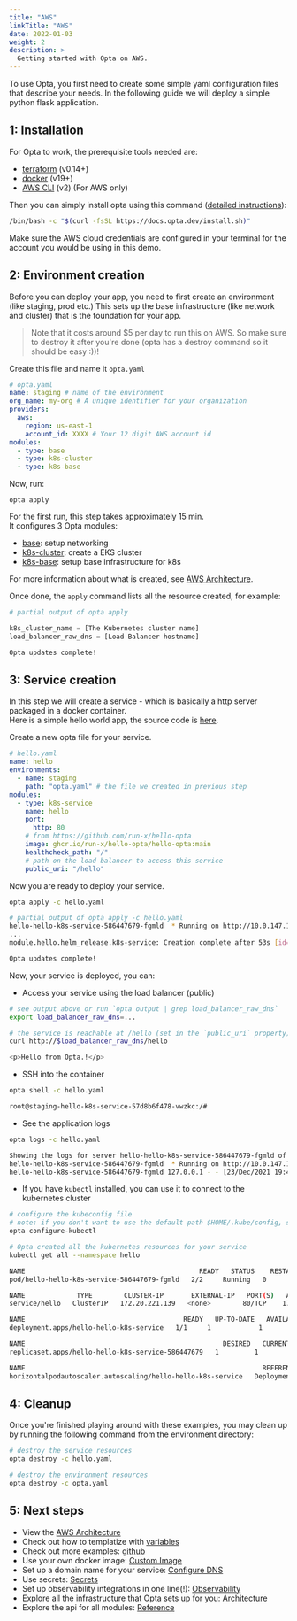 ```yaml
---
title: "AWS"
linkTitle: "AWS"
date: 2022-01-03
weight: 2
description: >
  Getting started with Opta on AWS.
---
```


To use Opta, you first need to create some simple yaml configuration files that describe your needs. In the following guide we will deploy a simple python flask application.

## 1: Installation

For Opta to work, the prerequisite tools needed are:
- [terraform](https://www.terraform.io/downloads.html) (v0.14+)
- [docker](https://docker.com/products/docker-desktop) (v19+)
- [AWS CLI](https://docs.aws.amazon.com/cli/latest/userguide/cli-chap-install.html) (v2) (For AWS only)

Then you can simply install opta using this command ([detailed instructions](/installation)):

```bash
/bin/bash -c "$(curl -fsSL https://docs.opta.dev/install.sh)"
```

Make sure the AWS cloud credentials are configured in your terminal for the account you would be using in this demo.

## 2: Environment creation

Before you can deploy your app, you need to first create an environment (like staging, prod etc.)
This sets up the base infrastructure (like network and cluster) that is the foundation for your app.

> Note that it costs around $5 per day to run this on AWS. So make sure to destroy it after you're done 
> (opta has a destroy command so it should be easy :))!

Create this file and name it `opta.yaml`

```yaml
# opta.yaml
name: staging # name of the environment
org_name: my-org # A unique identifier for your organization
providers:
  aws:
    region: us-east-1
    account_id: XXXX # Your 12 digit AWS account id
modules:
  - type: base
  - type: k8s-cluster
  - type: k8s-base
```

Now, run:
```shell
opta apply
```

For the first run, this step takes approximately 15 min.  
It configures 3 Opta modules:
- [base](/reference/aws/modules/aws-base/): setup networking
- [k8s-cluster](/reference/aws/modules/aws-eks/): create a EKS cluster
- [k8s-base](/reference/aws/modules/aws-k8s-base/): setup base infrastructure for k8s

For more information about what is created, see [AWS Architecture](/security/aws/).

Once done, the `apply` command lists all the resource created, for example:
```tf
# partial output of opta apply

k8s_cluster_name = [The Kubernetes cluster name]
load_balancer_raw_dns = [Load Balancer hostname]

Opta updates complete!
```

## 3: Service creation

In this step we will create a service - which is basically a http server packaged in a docker container.  
Here is a simple hello world app, the source code is [here](https://github.com/run-x/hello-opta).


Create a new opta file for your service.
```yaml
# hello.yaml
name: hello
environments:
  - name: staging
    path: "opta.yaml" # the file we created in previous step
modules:
  - type: k8s-service
    name: hello
    port:
      http: 80
    # from https://github.com/run-x/hello-opta
    image: ghcr.io/run-x/hello-opta/hello-opta:main
    healthcheck_path: "/"
    # path on the load balancer to access this service
    public_uri: "/hello"
```

Now you are ready to deploy your service.
```bash
opta apply -c hello.yaml
```

```bash
# partial output of opta apply -c hello.yaml
hello-hello-k8s-service-586447679-fgmld  * Running on http://10.0.147.114:80/
...
module.hello.helm_release.k8s-service: Creation complete after 53s [id=staging-hello]

Opta updates complete!
```

Now, your service is deployed, you can:

- Access your service using the load balancer (public)
```bash
# see output above or run `opta output | grep load_balancer_raw_dns`
export load_balancer_raw_dns=...

# the service is reachable at /hello (set in the `public_uri` property)
curl http://$load_balancer_raw_dns/hello

<p>Hello from Opta.!</p>
```

- SSH into the container
```bash
opta shell -c hello.yaml

root@staging-hello-k8s-service-57d8b6f478-vwzkc:/#
```
- See the application logs 
```bash
opta logs -c hello.yaml             

Showing the logs for server hello-hello-k8s-service-586447679-fgmld of your service
hello-hello-k8s-service-586447679-fgmld  * Running on http://10.0.147.114:80/
hello-hello-k8s-service-586447679-fgmld 127.0.0.1 - - [23/Dec/2021 19:42:18] "GET / HTTP/1.1" 200 -
```
- If you have `kubectl` installed, you can use it to connect to the kubernetes cluster
```bash
# configure the kubeconfig file
# note: if you don't want to use the default path $HOME/.kube/config, set the env var KUBECONFIG first
opta configure-kubectl

# Opta created all the kubernetes resources for your service
kubectl get all --namespace hello

NAME                                            READY   STATUS    RESTARTS   AGE
pod/hello-hello-k8s-service-586447679-fgmld   2/2     Running   0          17m

NAME             TYPE        CLUSTER-IP       EXTERNAL-IP   PORT(S)   AGE
service/hello   ClusterIP   172.20.221.139   <none>        80/TCP    17m

NAME                                        READY   UP-TO-DATE   AVAILABLE   AGE
deployment.apps/hello-hello-k8s-service   1/1     1            1           17m

NAME                                                  DESIRED   CURRENT   READY   AGE
replicaset.apps/hello-hello-k8s-service-586447679   1         1         1       17m

NAME                                                            REFERENCE                              TARGETS           MINPODS   MAXPODS   REPLICAS   AGE
horizontalpodautoscaler.autoscaling/hello-hello-k8s-service   Deployment/hello-hello-k8s-service   18%/80%, 1%/80%   1         3         1          17m
```

## 4: Cleanup

Once you're finished playing around with these examples, you may clean up by running the following command from the environment directory:

```bash
# destroy the service resources
opta destroy -c hello.yaml

# destroy the environment resources
opta destroy -c opta.yaml
```

## 5: Next steps

- View the [AWS Architecture](/security/aws/)
- Check out how to templatize with [variables](/features/variables)
- Check out more examples: [github](https://github.com/run-x/opta/tree/main/examples)
- Use your own docker image: [Custom Image](/features/custom_image/)
- Set up a domain name for your service: [Configure DNS](/features/dns-and-cert/dns/)
- Use secrets: [Secrets](/features/secrets/)
- Set up observability integrations in one line(!): [Observability](/features/observability/)
- Explore all the infrastructure that Opta sets up for you: [Architecture](/security/aws/)
- Explore the api for all modules: [Reference](/reference/aws/)
